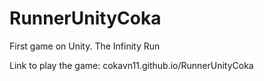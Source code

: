 # RunnerUnityCoka
First game on Unity. The Infinity Run


Link to play the game: cokavn11.github.io/RunnerUnityCoka
